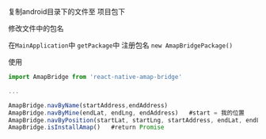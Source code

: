 复制android目录下的文件至 项目包下

修改文件中的包名

在`MainApplication`中 `getPackage`中 注册包名 `new AmapBridgePackage()`

使用

```javascript
import AmapBridge from 'react-native-amap-bridge'

...

AmapBridge.navByName(startAddress,endAddress)
AmapBridge.navByMine(endLat, endLng, endAddress)   #start = 我的位置
AmapBridge.navByPosition(startLat, startLng, startAddress, endLat, endLng, endAddress)
AmapBridge.isInstallAmap()   #return Promise
```